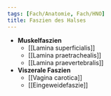 ```yaml
---
tags: [Fach/Anatomie, Fach/HNO]
title: Faszien des Halses
---
```

- **Muskelfaszien**
	- [[Lamina superficialis]]
	- [[Lamina praetrachealis]]
	- [[Lamina praevertebralis]]
- **Viszerale Faszien**
	- [[Vagina carotica]]
	- [[Eingeweidefaszie]]